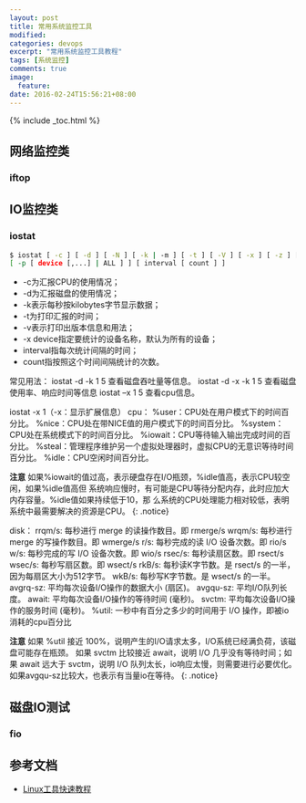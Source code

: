 ```yaml
---
layout: post
title: 常用系统监控工具
modified:
categories: devops
excerpt: "常用系统监控工具教程"
tags: [系统监控]
comments: true
image:
  feature:
date: 2016-02-24T15:56:21+08:00
---
```


{% include _toc.html %}

## 网络监控类

### iftop

## IO监控类

### iostat

~~~ bash
$ iostat [ -c ] [ -d ] [ -N ] [ -k | -m ] [ -t ] [ -V ] [ -x ] [ -z ] [ device [...] | ALL ]
[ -p [ device [,...] | ALL ] ] [ interval [ count ] ]
~~~

* -c为汇报CPU的使用情况；
* -d为汇报磁盘的使用情况；
* -k表示每秒按kilobytes字节显示数据；
* -t为打印汇报的时间；
* -v表示打印出版本信息和用法；
* -x device指定要统计的设备名称，默认为所有的设备；
* interval指每次统计间隔的时间；
* count指按照这个时间间隔统计的次数。

常见用法：
iostat -d -k 1 5         查看磁盘吞吐量等信息。
iostat -d -x -k 1 5     查看磁盘使用率、响应时间等信息
iostat –x 1 5            查看cpu信息。
 
iostat -x 1（-x：显示扩展信息）
cpu：
%user：CPU处在用户模式下的时间百分比。
%nice：CPU处在带NICE值的用户模式下的时间百分比。
%system：CPU处在系统模式下的时间百分比。
%iowait：CPU等待输入输出完成时间的百分比。
%steal：管理程序维护另一个虚拟处理器时，虚拟CPU的无意识等待时间百分比。
%idle：CPU空闲时间百分比。

**注意** 
如果%iowait的值过高，表示硬盘存在I/O瓶颈，%idle值高，表示CPU较空闲，如果%idle值高但
系统响应慢时，有可能是CPU等待分配内存，此时应加大内存容量。%idle值如果持续低于10，那
么系统的CPU处理能力相对较低，表明系统中最需要解决的资源是CPU。
{: .notice}

disk：
rrqm/s:  每秒进行 merge 的读操作数目。即 rmerge/s
wrqm/s:  每秒进行 merge 的写操作数目。即 wmerge/s
r/s:  每秒完成的读 I/O 设备次数。即 rio/s
w/s:  每秒完成的写 I/O 设备次数。即 wio/s
rsec/s:  每秒读扇区数。即 rsect/s
wsec/s:  每秒写扇区数。即 wsect/s
rkB/s:  每秒读K字节数。是 rsect/s 的一半，因为每扇区大小为512字节。
wkB/s:  每秒写K字节数。是 wsect/s 的一半。
avgrq-sz:  平均每次设备I/O操作的数据大小 (扇区)。
avgqu-sz:  平均I/O队列长度。
await:  平均每次设备I/O操作的等待时间 (毫秒)。
svctm: 平均每次设备I/O操作的服务时间 (毫秒)。
%util:  一秒中有百分之多少的时间用于 I/O 操作，即被io消耗的cpu百分比

**注意** 
如果 %util 接近 100%，说明产生的I/O请求太多，I/O系统已经满负荷，该磁盘可能存在瓶颈。
如果 svctm 比较接近 await，说明 I/O 几乎没有等待时间；如果 await 远大于 svctm，说明
I/O 队列太长，io响应太慢，则需要进行必要优化。
如果avgqu-sz比较大，也表示有当量io在等待。
{: .notice}

## 磁盘IO测试

### fio

## 参考文档

* [Linux工具快速教程](http://linuxtools-rst.readthedocs.org/zh_CN/latest/index.html)



